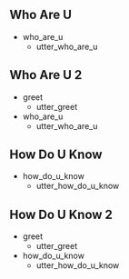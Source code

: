 ## Who Are U
* who_are_u
    - utter_who_are_u

## Who Are U 2
* greet
    - utter_greet
* who_are_u
    - utter_who_are_u

## How Do U Know
* how_do_u_know
    - utter_how_do_u_know

## How Do U Know 2
* greet
    - utter_greet
* how_do_u_know
    - utter_how_do_u_know